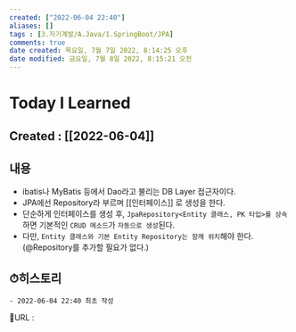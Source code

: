 ```yaml
---
created: ["2022-06-04 22:40"]
aliases: []
tags : [3.자기계발/A.Java/1.SpringBoot/JPA]
comments: true
date created: 목요일, 7월 7일 2022, 8:14:25 오후
date modified: 금요일, 7월 8일 2022, 8:15:21 오전
---
```


# Today I Learned
## Created : [[2022-06-04]]

## 내용
- ibatis나 MyBatis 등에서 Dao라고 불리는 DB Layer 접근자이다.
- JPA에선 Repository라 부르며 [[인터페이스]] 로 생성을 한다.
- 단순하게 인터페이스를 생성 후, `JpaRepository<Entity 클래스, PK 타입>를 상속`하면 기본적인 `CRUD 메소드`가 `자동으로 생성`된다.
- 다만, `Entity 클래스와 기본 Entity Repository는 함께 위치`해야 한다.(@Repository를 추가할 필요가 없다.)

## ⏱히스토리
	- 2022-06-04 22:40 최초 작성


📙URL :